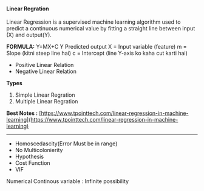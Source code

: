 #### Linear Regration

Linear Regression is a supervised machine learning algorithm used to predict a continuous numerical value by fitting a straight line between input (X) and output(Y).

**FORMULA:**  Y=MX+C
Y Predicted output
X = Input variable (feature)
m = Slope (kitni steep line hai)
c = Intercept (line Y-axis ko kaha cut karti hai)

* Positive Linear Relation
* Negative Linear Relation

**Types**

1. Simple Linear Regration
2. Multiple Linear Regration

**Best Notes :** [https://www.tpointtech.com/linear-regression-in-machine-learning](https://www.tpointtech.com/linear-regression-in-machine-learning)

---

* Homoscedascity(Error Must be in range)
* No Multicolonierity
* Hypothesis
* Cost Function
* VIF

Numerical Continous variable : Infinite possibility
